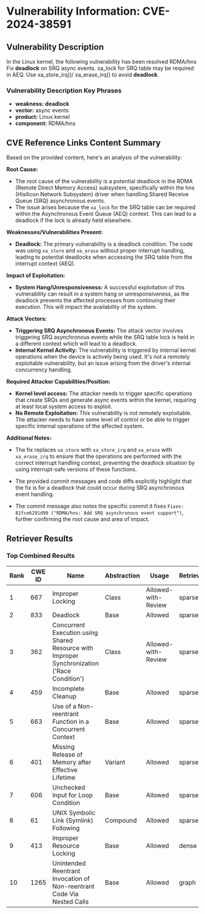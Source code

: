 # Vulnerability Information: CVE-2024-38591

## Vulnerability Description
In the Linux kernel, the following vulnerability has been resolved RDMA/hns Fix **deadlock** on SRQ async events. xa_lock for SRQ table may be required in AEQ. Use xa_store_irq()/ xa_erase_irq() to avoid **deadlock**.

### Vulnerability Description Key Phrases
- **weakness:** **deadlock**
- **vector:** async events
- **product:** Linux kernel
- **component:** RDMA/hns

## CVE Reference Links Content Summary
Based on the provided content, here's an analysis of the vulnerability:

**Root Cause:**

- The root cause of the vulnerability is a potential deadlock in the RDMA (Remote Direct Memory Access) subsystem, specifically within the hns (Hisilicon Network Subsystem) driver when handling Shared Receive Queue (SRQ) asynchronous events.
- The issue arises because the `xa_lock` for the SRQ table can be required within the Asynchronous Event Queue (AEQ) context. This can lead to a deadlock if the lock is already held elsewhere.

**Weaknesses/Vulnerabilities Present:**

-   **Deadlock:** The primary vulnerability is a deadlock condition. The code was using `xa_store` and `xa_erase` without proper interrupt handling, leading to potential deadlocks when accessing the SRQ table from the interrupt context (AEQ).

**Impact of Exploitation:**

-   **System Hang/Unresponsiveness:** A successful exploitation of this vulnerability can result in a system hang or unresponsiveness, as the deadlock prevents the affected processes from continuing their execution. This will impact the availability of the system.

**Attack Vectors:**

-   **Triggering SRQ Asynchronous Events:** The attack vector involves triggering SRQ asynchronous events while the SRQ table lock is held in a different context which will lead to a deadlock.
-   **Internal Kernel Activity:** The vulnerability is triggered by internal kernel operations when the device is actively being used. It's not a remotely exploitable vulnerability, but an issue arising from the driver's internal concurrency handling.

**Required Attacker Capabilities/Position:**

-   **Kernel level access:** The attacker needs to trigger specific operations that create SRQs and generate async events within the kernel, requiring at least local system access to exploit.
-   **No Remote Exploitation:** This vulnerability is not remotely exploitable. The attacker needs to have some level of control or be able to trigger specific internal operations of the affected system.

**Additional Notes:**

- The fix replaces `xa_store` with `xa_store_irq` and `xa_erase` with `xa_erase_irq` to ensure that the operations are performed with the correct interrupt handling context, preventing the deadlock situation by using interrupt-safe versions of these functions.

- The provided commit messages and code diffs explicitly highlight that the fix is for a deadlock that could occur during SRQ asynchronous event handling.

- The commit message also notes the specific commit it fixes `Fixes: 81fce6291d99 ("RDMA/hns: Add SRQ asynchronous event support")`, further confirming the root cause and area of impact.

## Retriever Results

### Top Combined Results

| Rank | CWE ID | Name | Abstraction | Usage  | Retrievers | Individual Scores |
|------|--------|------|-------------|-------|------------|-------------------|
| 1 | 667 | Improper Locking | Class | Allowed-with-Review | sparse | 0.208 |
| 2 | 833 | Deadlock | Base | Allowed | sparse | 0.199 |
| 3 | 362 | Concurrent Execution using Shared Resource with Improper Synchronization ('Race Condition') | Class | Allowed-with-Review | sparse | 0.142 |
| 4 | 459 | Incomplete Cleanup | Base | Allowed | sparse | 0.142 |
| 5 | 663 | Use of a Non-reentrant Function in a Concurrent Context | Base | Allowed | sparse | 0.139 |
| 6 | 401 | Missing Release of Memory after Effective Lifetime | Variant | Allowed | sparse | 0.133 |
| 7 | 606 | Unchecked Input for Loop Condition | Base | Allowed | sparse | 0.128 |
| 8 | 61 | UNIX Symbolic Link (Symlink) Following | Compound | Allowed | sparse | 0.124 |
| 9 | 413 | Improper Resource Locking | Base | Allowed | dense | 0.510 |
| 10 | 1265 | Unintended Reentrant Invocation of Non-reentrant Code Via Nested Calls | Base | Allowed | graph | 0.002 |

